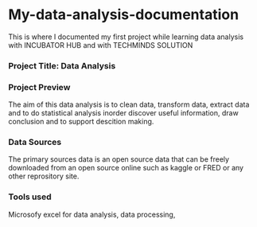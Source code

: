 # My-data-analysis-documentation
This is where I documented my first project while learning data analysis with INCUBATOR HUB  and with TECHMINDS SOLUTION

### Project Title: Data Analysis

### Project Preview
The aim of this data analysis is to clean data, transform data, extract data and to do statistical analysis inorder discover useful information, draw conclusion and to support descition making.

### Data Sources
The primary sources data is an open source data that can be freely downloaded from an open source online such as kaggle or FRED or any other reprository site.

### Tools used
Microsofy excel for data analysis, data processing, 
